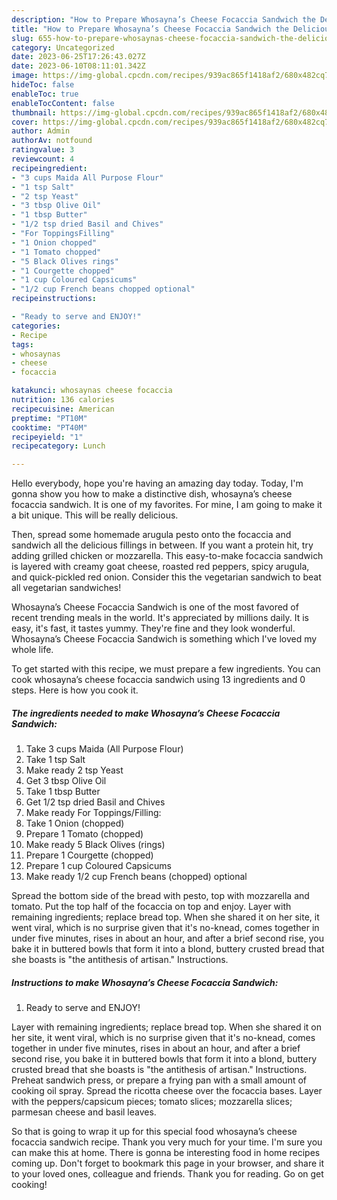 ```yaml
---
description: "How to Prepare Whosayna’s Cheese Focaccia Sandwich the Delicious"
title: "How to Prepare Whosayna’s Cheese Focaccia Sandwich the Delicious"
slug: 655-how-to-prepare-whosaynas-cheese-focaccia-sandwich-the-delicious
category: Uncategorized
date: 2023-06-25T17:26:43.027Z
date: 2023-06-10T08:11:01.342Z
image: https://img-global.cpcdn.com/recipes/939ac865f1418af2/680x482cq70/whosaynas-cheese-focaccia-sandwich-recipe-main-photo.jpg
hideToc: false
enableToc: true
enableTocContent: false
thumbnail: https://img-global.cpcdn.com/recipes/939ac865f1418af2/680x482cq70/whosaynas-cheese-focaccia-sandwich-recipe-main-photo.jpg
cover: https://img-global.cpcdn.com/recipes/939ac865f1418af2/680x482cq70/whosaynas-cheese-focaccia-sandwich-recipe-main-photo.jpg
author: Admin
authorAv: notfound
ratingvalue: 3
reviewcount: 4
recipeingredient:
- "3 cups Maida All Purpose Flour"
- "1 tsp Salt"
- "2 tsp Yeast"
- "3 tbsp Olive Oil"
- "1 tbsp Butter"
- "1/2 tsp dried Basil and Chives"
- "For ToppingsFilling"
- "1 Onion chopped"
- "1 Tomato chopped"
- "5 Black Olives rings"
- "1 Courgette chopped"
- "1 cup Coloured Capsicums"
- "1/2 cup French beans chopped optional"
recipeinstructions:

- "Ready to serve and ENJOY!"
categories:
- Recipe
tags:
- whosaynas
- cheese
- focaccia

katakunci: whosaynas cheese focaccia 
nutrition: 136 calories
recipecuisine: American
preptime: "PT10M"
cooktime: "PT40M"
recipeyield: "1"
recipecategory: Lunch

---
```



Hello everybody, hope you're having an amazing day today. Today, I'm gonna show you how to make a distinctive dish, whosayna’s cheese focaccia sandwich. It is one of my favorites. For mine, I am going to make it a bit unique. This will be really delicious.

Then, spread some homemade arugula pesto onto the focaccia and sandwich all the delicious fillings in between. If you want a protein hit, try adding grilled chicken or mozzarella. This easy-to-make focaccia sandwich is layered with creamy goat cheese, roasted red peppers, spicy arugula, and quick-pickled red onion. Consider this the vegetarian sandwich to beat all vegetarian sandwiches!

Whosayna’s Cheese Focaccia Sandwich is one of the most favored of recent trending meals in the world. It's appreciated by millions daily. It is easy, it's fast, it tastes yummy. They're fine and they look wonderful. Whosayna’s Cheese Focaccia Sandwich is something which I've loved my whole life.


To get started with this recipe, we must prepare a few ingredients. You can cook whosayna’s cheese focaccia sandwich using 13 ingredients and 0 steps. Here is how you cook it.

<!--inarticleads1-->

##### The ingredients needed to make Whosayna’s Cheese Focaccia Sandwich:

1. Take 3 cups Maida (All Purpose Flour)
1. Take 1 tsp Salt
1. Make ready 2 tsp Yeast
1. Get 3 tbsp Olive Oil
1. Take 1 tbsp Butter
1. Get 1/2 tsp dried Basil and Chives
1. Make ready For Toppings/Filling:
1. Take 1 Onion (chopped)
1. Prepare 1 Tomato (chopped)
1. Make ready 5 Black Olives (rings)
1. Prepare 1 Courgette (chopped)
1. Prepare 1 cup Coloured Capsicums
1. Make ready 1/2 cup French beans (chopped) optional


Spread the bottom side of the bread with pesto, top with mozzarella and tomato. Put the top half of the focaccia on top and enjoy. Layer with remaining ingredients; replace bread top. When she shared it on her site, it went viral, which is no surprise given that it&#39;s no-knead, comes together in under five minutes, rises in about an hour, and after a brief second rise, you bake it in buttered bowls that form it into a blond, buttery crusted bread that she boasts is &#34;the antithesis of artisan.&#34; Instructions. 

<!--inarticleads2-->

##### Instructions to make Whosayna’s Cheese Focaccia Sandwich:


1. Ready to serve and ENJOY!

Layer with remaining ingredients; replace bread top. When she shared it on her site, it went viral, which is no surprise given that it&#39;s no-knead, comes together in under five minutes, rises in about an hour, and after a brief second rise, you bake it in buttered bowls that form it into a blond, buttery crusted bread that she boasts is &#34;the antithesis of artisan.&#34; Instructions. Preheat sandwich press, or prepare a frying pan with a small amount of cooking oil spray. Spread the ricotta cheese over the focaccia bases. Layer with the peppers/capsicum pieces; tomato slices; mozzarella slices; parmesan cheese and basil leaves. 

So that is going to wrap it up for this special food whosayna’s cheese focaccia sandwich recipe. Thank you very much for your time. I'm sure you can make this at home. There is gonna be interesting food in home recipes coming up. Don't forget to bookmark this page in your browser, and share it to your loved ones, colleague and friends. Thank you for reading. Go on get cooking!
